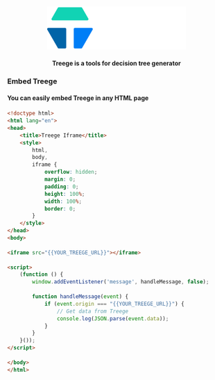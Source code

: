 <div align="center">
  <img alt="Treege" src="https://raw.githubusercontent.com/Tracktor/treege/main/src/assets/img/treege-white.png" style="padding: 20px; max-height:100px; width: auto;" />
</div>

<div align="center">
  <strong>Treege is a tools for decision tree generator</strong>
</div>

### Embed Treege
#### You can easily embed Treege in any HTML page

```html
<!doctype html>
<html lang="en">
<head>
    <title>Treege Iframe</title>
    <style>
        html,
        body,
        iframe {
            overflow: hidden;
            margin: 0;
            padding: 0;
            height: 100%;
            width: 100%;
            border: 0;
        }
    </style>
</head>
<body>

<iframe src="{{YOUR_TREEGE_URL}}"></iframe>

<script>
    (function () {
        window.addEventListener('message', handleMessage, false);

        function handleMessage(event) {
            if (event.origin === "{{YOUR_TREEGE_URL}}") {
                // Get data from Treege
                console.log(JSON.parse(event.data));
            }
        }
    }());
</script>

</body>
</html>
```